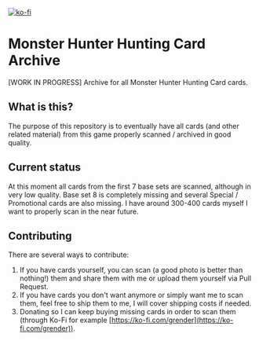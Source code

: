 [![ko-fi](https://www.ko-fi.com/img/githubbutton_sm.svg)](https://ko-fi.com/R6R21LO82)

# Monster Hunter Hunting Card Archive

[WORK IN PROGRESS] Archive for all Monster Hunter Hunting Card cards. 


## What is this?

The purpose of this repository is to eventually have all cards (and other related material) from this game properly scanned / archived in good quality.

## Current status

At this moment all cards from the first 7 base sets are scanned, although in very low quality. Base set 8 is completely missing and several Special / Promotional cards are also missing. I have around 300-400 cards myself I want to properly scan in the near future.


## Contributing

There are several ways to contribute:

1. If you have cards yourself, you can scan (a good photo is better than nothing!) them and share them with me or upload them yourself via Pull Request. 
2. If you have cards you don't want anymore or simply want me to scan them, feel free to ship them to me, I will cover shipping costs if needed.
3. Donating so I can keep buying missing cards in order to scan them (through Ko-Fi for example [https://ko-fi.com/grender](https://ko-fi.com/grender)).

